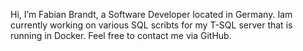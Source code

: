 Hi, I’m Fabian Brandt, a Software Developer located in Germany.
Iam currently working on various SQL scribts for my T-SQL server that is running in Docker.
Feel free to contact me via GitHub.

